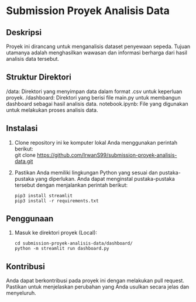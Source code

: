 # Submission Proyek Analisis Data

## Deskripsi
Proyek ini dirancang untuk menganalisis dataset penyewaan sepeda. Tujuan utamanya adalah menghasilkan wawasan dan informasi berharga dari hasil analisis data tersebut.

## Struktur Direktori
/data: Direktori yang menyimpan data dalam format .csv untuk keperluan proyek.
/dashboard: Direktori yang berisi file main.py untuk membangun dashboard sebagai hasil analisis data.
notebook.ipynb: File yang digunakan untuk melakukan proses analisis data.

## Instalasi
1. Clone repository ini ke komputer lokal Anda menggunakan perintah berikut:    
   git clone https://github.com/IrwanS99/submission-proyek-analisis-data.git

2. Pastikan Anda memiliki lingkungan Python yang sesuai dan pustaka-pustaka yang diperlukan. Anda dapat menginstal pustaka-pustaka tersebut dengan menjalankan perintah berikut:

    ```terminal
    pip3 install streamlit
    pip3 install -r requirements.txt
    ```
## Penggunaan
1. Masuk ke direktori proyek (Local):

    ```terminal
    cd submission-proyek-analisis-data/dashboard/
    python -m streamlit run dashboard.py
    ```

## Kontribusi
Anda dapat berkontribusi pada proyek ini dengan melakukan pull request. Pastikan untuk menjelaskan perubahan yang Anda usulkan secara jelas dan menyeluruh.


